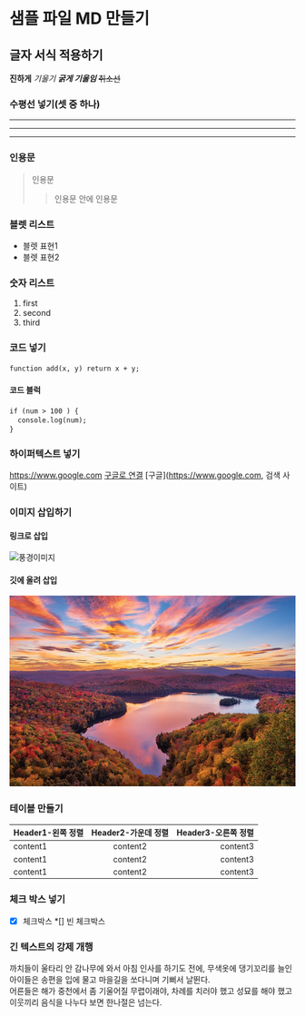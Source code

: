 # 샘플 파일 MD 만들기


## 글자 서식 적용하기
**진하게**
*기울기*
***굵게 기울임***
~~취소선~~


### 수평선 넣기(셋 중 하나)
***
---
___


### 인용문
> 인용문
>> 인용문 안에 인용문


### 블렛 리스트
- 블렛 표현1
- 블렛 표현2

### 숫자 리스트
1. first
2. second
3. third


### 코드 넣기
`function add(x, y) return x + y;`

#### 코드 블럭
```
if (num > 100 ) {
  console.log(num);
}
```


### 하이퍼텍스트 넣기
https://www.google.com
[구글로 연결](https://www.google.com)
[구글](https://www.google.com, 검색 사이트)


### 이미지 삽입하기
#### 링크로 삽입
![풍경이미지](https://img.freepik.com/premium-photo/scenic-view-lake-against-blue-sky_1048944-17064539.jpg?w=740)

#### 깃에 올려 삽입
![landscape](./img/landscape.jpg)


### 테이블 만들기
|Header1-왼쪽 정렬|Header2-가운데 정렬|Header3-오른쪽 정렬|
|:---|:---:|---:|
|content1|content2|content3|
|content1|content2|content3|
|content1|content2|content3|


### 체크 박스 넣기
*[x] 체크박스
*[] 빈 체크박스


### 긴 텍스트의 강제 개행
까치들이 울타리 안 감나무에 와서 아침 인사를 하기도 전에, 무색옷에 댕기꼬리를 늘인 아이들은 송편을 입에 물고 마을길을 쏘다니며 기뻐서 날뛴다. <br> 어른들은 해가 중천에서 좀 기울어질 무렵이래야, 차례를 치러야 했고 성묘를 해야 했고 이웃끼리 음식을 나누다 보면 한나절은 넘는다. 




